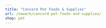 ```yaml
---
title: "Concord Pet Foods & Supplies"
url: /newark/concord-pet-foods-and-supplies/
shop: pet
---
```

